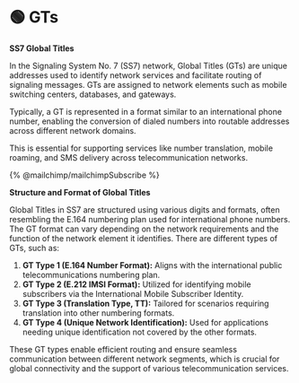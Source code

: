 # 🟢 GTs

**SS7 Global Titles**

In the Signaling System No. 7 (SS7) network, Global Titles (GTs) are unique addresses used to identify network services and facilitate routing of signaling messages. GTs are assigned to network elements such as mobile switching centers, databases, and gateways.&#x20;

Typically, a GT is represented in a format similar to an international phone number, enabling the conversion of dialed numbers into routable addresses across different network domains.&#x20;

This is essential for supporting services like number translation, mobile roaming, and SMS delivery across telecommunication networks.

{% @mailchimp/mailchimpSubscribe %}

**Structure and Format of Global Titles**

Global Titles in SS7 are structured using various digits and formats, often resembling the E.164 numbering plan used for international phone numbers. The GT format can vary depending on the network requirements and the function of the network element it identifies. There are different types of GTs, such as:

1. **GT Type 1 (E.164 Number Format):** Aligns with the international public telecommunications numbering plan.
2. **GT Type 2 (E.212 IMSI Format):** Utilized for identifying mobile subscribers via the International Mobile Subscriber Identity.
3. **GT Type 3 (Translation Type, TT):** Tailored for scenarios requiring translation into other numbering formats.
4. **GT Type 4 (Unique Network Identification):** Used for applications needing unique identification not covered by the other formats.

These GT types enable efficient routing and ensure seamless communication between different network segments, which is crucial for global connectivity and the support of various telecommunication services.
